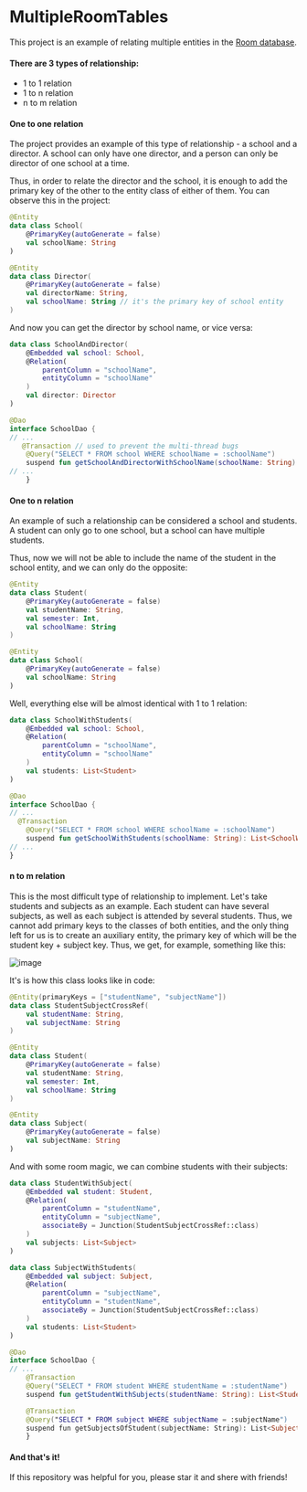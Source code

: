 # MultipleRoomTables

This project is an example of relating multiple entities in the [Room database](https://developer.android.com/jetpack/androidx/releases/room/).

#### There are 3 types of relationship:

- 1 to 1 relation
- 1 to n relation
- n to m relation

#### One to one relation
The project provides an example of this type of relationship - a school and a director. A school can only have one director, and a person can only be director of one school at a time.

Thus, in order to relate the director and the school, it is enough to add the primary key of the other to the entity class of either of them. You can observe this in the project:

```kotlin
@Entity
data class School(
    @PrimaryKey(autoGenerate = false)
    val schoolName: String
)
```

```kotlin
@Entity
data class Director(
    @PrimaryKey(autoGenerate = false)
    val directorName: String,
    val schoolName: String // it's the primary key of school entity
)
```

And now you can get the director by school name, or vice versa:

```kotlin
data class SchoolAndDirector(
    @Embedded val school: School,
    @Relation(
        parentColumn = "schoolName",
        entityColumn = "schoolName"
    )
    val director: Director
)
```

```kotlin
@Dao
interface SchoolDao {
// ...
   @Transaction // used to prevent the multi-thread bugs
    @Query("SELECT * FROM school WHERE schoolName = :schoolName")
    suspend fun getSchoolAndDirectorWithSchoolName(schoolName: String): List<SchoolAndDirector>
// ...
    }
```

#### One to n relation
An example of such a relationship can be considered a school and students. A student can only go to one school, but a school can have multiple students.

Thus, now we will not be able to include the name of the student in the school entity, and we can only do the opposite:

```kotlin
@Entity
data class Student(
    @PrimaryKey(autoGenerate = false)
    val studentName: String,
    val semester: Int,
    val schoolName: String
)
```

```kotlin
@Entity
data class School(
    @PrimaryKey(autoGenerate = false)
    val schoolName: String
)
```

Well, everything else will be almost identical with 1 to 1 relation:

```kotlin
data class SchoolWithStudents(
    @Embedded val school: School,
    @Relation(
        parentColumn = "schoolName",
        entityColumn = "schoolName"
    )
    val students: List<Student>
)
```

```kotlin
@Dao
interface SchoolDao {
// ...
  @Transaction
    @Query("SELECT * FROM school WHERE schoolName = :schoolName")
    suspend fun getSchoolWithStudents(schoolName: String): List<SchoolWithStudents>
// ...
}    
 ```
 
 #### n to m relation
 This is the most difficult type of relationship to implement. Let's take students and subjects as an example. Each student can have several subjects, as well as each subject is attended by several students. Thus, we cannot add primary keys to the classes of both entities, and the only thing left for us is to create an auxiliary entity, the primary key of which will be the student key + subject key. Thus, we get, for example, something like this:
  
![image](https://user-images.githubusercontent.com/94696816/204152608-4447bd31-a538-4f85-8c6b-a77d67665051.png)
  
It's is how this class looks like in code:

```kotlin
@Entity(primaryKeys = ["studentName", "subjectName"])
data class StudentSubjectCrossRef(
    val studentName: String,
    val subjectName: String
)
```

```kotlin
@Entity
data class Student(
    @PrimaryKey(autoGenerate = false)
    val studentName: String,
    val semester: Int,
    val schoolName: String
)
```

```kotlin
@Entity
data class Subject(
    @PrimaryKey(autoGenerate = false)
    val subjectName: String
)
```

And with some room magic, we can combine students with their subjects:

```kotlin
data class StudentWithSubject(
    @Embedded val student: Student,
    @Relation(
        parentColumn = "studentName",
        entityColumn = "subjectName",
        associateBy = Junction(StudentSubjectCrossRef::class)
    )
    val subjects: List<Subject>
)
```

```kotlin
data class SubjectWithStudents(
    @Embedded val subject: Subject,
    @Relation(
        parentColumn = "subjectName",
        entityColumn = "studentName",
        associateBy = Junction(StudentSubjectCrossRef::class)
    )
    val students: List<Student>
)
```

```kotlin
@Dao
interface SchoolDao {
// ...
    @Transaction
    @Query("SELECT * FROM student WHERE studentName = :studentName")
    suspend fun getStudentWithSubjects(studentName: String): List<StudentWithSubject>

    @Transaction
    @Query("SELECT * FROM subject WHERE subjectName = :subjectName")
    suspend fun getSubjectsOfStudent(subjectName: String): List<SubjectWithStudents>
    }
```

#### And that's it! 
If this repository was helpful for you, please star it and shere with friends!
